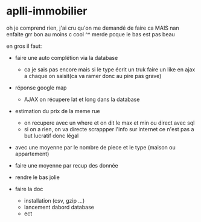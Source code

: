 # aplli-immobilier

oh je comprend rien, j'ai cru qu'on me demandé de faire ca MAIS nan enfaite grr bon au moins c cool ^^ merde pcque le bas est pas beau

en gros il faut:


  - faire une auto complétion via la database
    - ca je sais pas encore mais si le type écrit un truk faire un like en ajax a chaque on saisit(ca va ramer donc au pire pas grave)
    
  - réponse google map
    - AJAX on récupere lat et long dans la database
  
  - estimation du prix de la meme rue
    - on recupere avec un where et on dit le max et min ou direct avec sql
    - si on a rien, on va directe scrappper l'info sur internet ce n'est pas a but lucratif donc légal
    
  - avec une moyenne par le nombre de piece et le type (maison ou appartement)
   - faire une moyenne par recup des donnée
   
   
   - rendre le bas jolie
   
   
  - faire la doc
    - installation (csv, gzip ...)
    - lancement dabord database
    - ect

